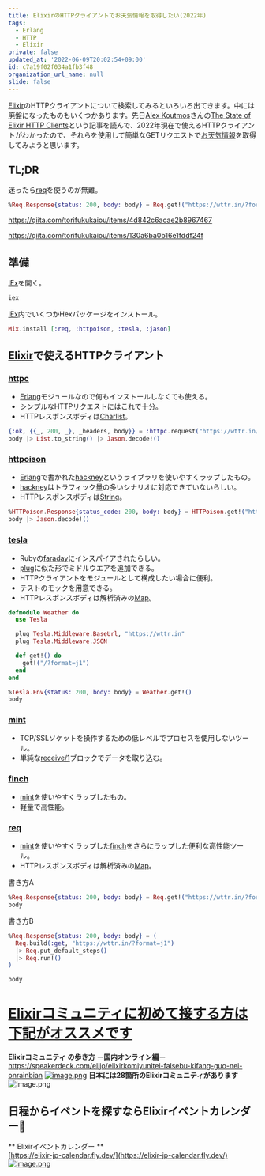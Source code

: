 ```yaml
---
title: ElixirのHTTPクライアントでお天気情報を取得したい(2022年)
tags:
  - Erlang
  - HTTP
  - Elixir
private: false
updated_at: '2022-06-09T20:02:54+09:00'
id: c7a19f02f034a1fb3f48
organization_url_name: null
slide: false
---
```

[Elixir]のHTTPクライアントについて検索してみるといろいろ出てきます。中には廃盤になったものもいくつかあります。先日[Alex Koutmos]さんの[The State of Elixir HTTP Clients]という記事を読んで、2022年現在で使えるHTTPクライアントがわかったので、それらを使用して簡単なGETリクエストで[お天気情報]を取得してみようと思います。

[お天気情報]: https://wttr.in/
[Alex Koutmos]: https://twitter.com/akoutmos
[The State of Elixir HTTP Clients]: https://blog.appsignal.com/2020/07/28/the-state-of-elixir-http-clients.html

## TL;DR

迷ったら[req]を使うのが無難。

```elixir
%Req.Response{status: 200, body: body} = Req.get!("https://wttr.in/?format=j1")
```

https://qiita.com/torifukukaiou/items/4d842c6acae2b8967467

https://qiita.com/torifukukaiou/items/130a6ba0b16e1fddf24f


## 準備

[IEx]を開く。

```elixir
iex
```

[IEx]内でいくつかHexパッケージをインストール。

```elixir
Mix.install [:req, :httpoison, :tesla, :jason]
```

## [Elixir]で使えるHTTPクライアント

### [httpc]

- [Erlang]モジュールなので何もインストールしなくても使える。
- シンプルなHTTPリクエストにはこれで十分。
- HTTPレスポンスボディは[Charlist]。

[httpc]: https://www.erlang.org/doc/man/httpc.html

```elixir
{:ok, {{_, 200, _}, _headers, body}} = :httpc.request("https://wttr.in/?format=j1")
body |> List.to_string() |> Jason.decode!()
```

### [httpoison]

- [Erlang]で書かれた[hackney]というライブラリを使いやすくラップしたもの。
- [hackney]はトラフィック量の多いシナリオに対応できていないらしい。
- HTTPレスポンスボディは[String]。

[hackney]: https://github.com/benoitc/hackney
[httpoison]: https://hexdocs.pm/httpoison/HTTPoison.html

```elixir
%HTTPoison.Response{status_code: 200, body: body} = HTTPoison.get!("https://wttr.in/?format=j1")
body |> Jason.decode!()
```

### [tesla]

- Rubyの[faraday]にインスパイアされたらしい。
- [plug]に似た形でミドルウエアを追加できる。
- HTTPクライアントをモジュールとして構成したい場合に便利。
- テストのモックを用意できる。
- HTTPレスポンスボディは解析済みの[Map]。

[tesla]: https://hex.pm/packages/tesla
[faraday]: https://lostisland.github.io/faraday/
[plug]: https://hex.pm/packages/plug

```elixir
defmodule Weather do
  use Tesla

  plug Tesla.Middleware.BaseUrl, "https://wttr.in"
  plug Tesla.Middleware.JSON

  def get!() do
    get!("/?format=j1")
  end
end

%Tesla.Env{status: 200, body: body} = Weather.get!()
body
```

### [mint]

- TCP/SSLソケットを操作するための低レベルでプロセスを使用しないツール。
- 単純な[receive/1]ブロックでデータを取り込む。

[mint]: https://hex.pm/packages/mint

### [finch]

- [mint]を使いやすくラップしたもの。
- 軽量で高性能。

[finch]: https://hex.pm/packages/finch
[telemetry]: https://github.com/beam-telemetry/telemetry

### [req]

- [mint]を使いやすくラップした[finch]をさらにラップした便利な高性能ツール。
- HTTPレスポンスボディは解析済みの[Map]。

[req]: https://hex.pm/packages/req

書き方A 

```elixir
%Req.Response{status: 200, body: body} = Req.get!("https://wttr.in/?format=j1")
body
```

書き方B

```elixir
%Req.Response{status: 200, body: body} = (
  Req.build(:get, "https://wttr.in/?format=j1")
  |> Req.put_default_steps()
  |> Req.run!()
)

body
```

[IEx]: https://hexdocs.pm/iex/main/IEx.html
[Elixir]: https://elixir-lang.org/
[Erlang]: https://www.erlang.org/
[String]: https://hexdocs.pm/elixir/String.html
[Map]: https://hexdocs.pm/elixir/Map.html
[Charlist]: https://hexdocs.pm/elixir/List.html#module-charlists
[receive/1]: https://hexdocs.pm/elixir/Kernel.SpecialForms.html#receive/1

# <u><b>Elixirコミュニティに初めて接する方は下記がオススメです</b></u>
**Elixirコミュニティ の歩き方 －国内オンライン編－**<br>
https://speakerdeck.com/elijo/elixirkomiyunitei-falsebu-kifang-guo-nei-onrainbian
[![image.png](https://qiita-image-store.s3.ap-northeast-1.amazonaws.com/0/155423/f891b7ad-d2c4-3303-915b-f831069e28a4.png)](https://speakerdeck.com/elijo/elixirkomiyunitei-falsebu-kifang-guo-nei-onrainbian)
**日本には28箇所のElixirコミュニティがあります**<br>
![image.png](https://qiita-image-store.s3.ap-northeast-1.amazonaws.com/0/155423/7fdc5db7-dfad-9d10-28f8-1e0b8830a587.png)
## 日程からイベントを探すならElixirイベントカレンダー:calendar:
** Elixirイベントカレンダー **<br>
[https://elixir-jp-calendar.fly.dev/](https://elixir-jp-calendar.fly.dev/)
[![image.png](https://qiita-image-store.s3.ap-northeast-1.amazonaws.com/0/109744/985acaa4-50c9-da42-ae32-50fbf9119e61.png)](https://elixir-jp-calendar.fly.dev/)
